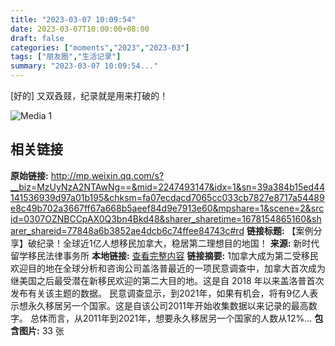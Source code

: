 ```yaml
---
title: "2023-03-07 10:09:54"
date: 2023-03-07T10:00:00+08:00
draft: false
categories: ["moments","2023","2023-03"]
tags: ["朋友圈","生活记录"]
summary: "2023-03-07 10:09:54..."
---
```


[好的] 又双叒叕，纪录就是用来打破的！

![Media 1](/Moments/photos/2023-03-07/202303071009540.jpg)

## 相关链接

**原始链接:** http://mp.weixin.qq.com/s?__biz=MzUyNzA2NTAwNg==&mid=2247493147&idx=1&sn=39a384b15ed44141536939d97a01b195&chksm=fa07ecdacd7065cc033cb7827e8717a54489e8c49b702a3667ff67a668b5aeef84d9e7913e60&mpshare=1&scene=2&srcid=0307OZNBCCpAX0Q3bn4Bkd48&sharer_sharetime=1678154865160&sharer_shareid=77848a6b3852ae4dcb6c74ffee84743c#rd
**链接标题:** 【案例分享】破纪录！全球近1亿人想移民加拿大，稳居第二理想目的地国！
**来源:** 新时代留学移民法律事务所
**本地链接:** [查看完整内容](/link_content/2023/03/2023-03-07/link_content/)
**链接摘要:** 1加拿大成为第二受移民欢迎目的地在全球分析和咨询公司盖洛普最近的一项民意调查中，加拿大首次成为继美国之后最受潜在新移民欢迎的第二大目的地。这是自 2018 年以来盖洛普首次发布有关该主题的数据。 民意调查显示，到2021年，如果有机会，将有9亿人表示想永久移居另一个国家。这是自该公司2011年开始收集数据以来记录的最高数字。 总体而言，从2011年到2021年，想要永久移居另一个国家的人数从12%...
**包含图片:** 33 张

